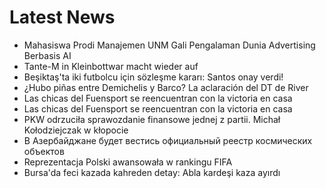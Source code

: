 # Latest News
-  Mahasiswa Prodi Manajemen UNM Gali Pengalaman Dunia Advertising Berbasis AI
-  Tante-M in Kleinbottwar macht wieder auf
-  Beşiktaş'ta iki futbolcu için sözleşme kararı: Santos onay verdi!
-  ¿Hubo piñas entre Demichelis y Barco? La aclaración del DT de River
-  Las chicas del Fuensport se reencuentran con la victoria en casa
-  Las chicas del Fuensport se reencuentran con la victoria en casa
-  PKW odrzuciła sprawozdanie finansowe jednej z partii. Michał Kołodziejczak w kłopocie
-  В Азербайджане будет вестись официальный реестр космических объектов
-  Reprezentacja Polski awansowała w rankingu FIFA
-  Bursa'da feci kazada kahreden detay: Abla kardeşi kaza ayırdı
